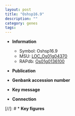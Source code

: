 ```yaml
---
layout: post
title: "Oshsp16.9"
description: ""
category: genes
tags: 
---
```


* **Information**  
    + Symbol: Oshsp16.9  
    + MSU: [LOC_Os01g04370](http://rice.uga.edu/cgi-bin/ORF_infopage.cgi?orf=LOC_Os01g04370)  
    + RAPdb: [Os01g0136100](http://rapdb.dna.affrc.go.jp/viewer/gbrowse_details/irgsp1?name=Os01g0136100)  

* **Publication**  

* **Genbank accession number**  

* **Key message**  

* **Connection**  

[//]: # * **Key figures**  


